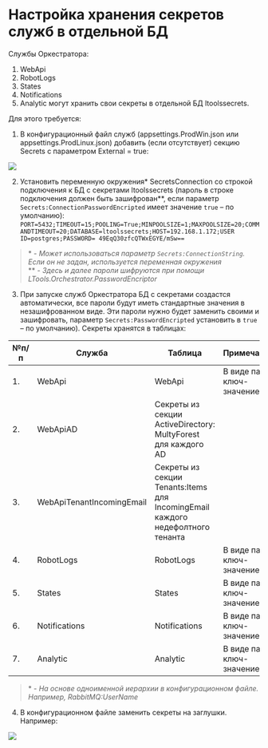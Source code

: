 # Настройка хранения секретов служб в отдельной БД

Службы Оркестратора:
1.	WebApi
2.	RobotLogs
3.	States
4.	Notifications
5.	Analytic
могут хранить свои секреты в отдельной БД ltoolssecrets. 

Для этого требуется:
1. В конфигурационный файл служб (appsettings.ProdWin.json или appsettings.ProdLinux.json) добавить (если отсутствует) секцию Secrets с параметром External = true:

![](../../../orchestrator-new/resources/orchestrator-sys-admin/secrets.PNG)

2. Установить переменную окружения\* SecretsConnection со строкой подключения к БД с секретами ltoolssecrets (пароль в строке подключения должен быть зашифрован\*\*, если параметр `Secrets:ConnectionPasswordEncripted` имеет значение `true` – по умолчанию):
`PORT=5432;TIMEOUT=15;POOLING=True;MINPOOLSIZE=1;MAXPOOLSIZE=20;COMMANDTIMEOUT=20;DATABASE=ltoolssecrets;HOST=192.168.1.172;USER ID=postgres;PASSWORD= 49EqQ30zfcQTWxEGYE/mSw==`

>\* - *Может использоваться параметр `Secrets:ConnectionString`. Если он не задан, используется переменная окружения*  
>\*\* - *Здесь и далее пароли шифруются при помощи LTools.Orchestrator.PasswordEncriptor*

3. При запуске служб Оркестратора БД с секретами создастся автоматически, все пароли будут иметь стандартные значения в незашифрованном виде. 
Эти пароли нужно будет заменить своими и зашифровать, параметр `Secrets:PasswordEncripted` установить в `true` – по умолчанию). Секреты хранятся в таблицах:

| №п/п | Служба | Таблица | Примечание |
| --- | --- | --- | --- |
| 1. | WebApi | WebApi | В виде пар ключ-значение\* |
| 2. | WebApiAD | Секреты из секции ActiveDirectory: MultyForest для каждого AD |
| 3. | WebApiTenantIncomingEmail | Секреты из секции Tenants:Items для IncomingEmail каждого недефолтного тенанта |
| 4. | RobotLogs | RobotLogs | В виде пар ключ-значение |
| 5. | States | States | В виде пар ключ-значение |
| 6. | Notifications | Notifications | В виде пар ключ-значение |
| 7. | Analytic | Analytic | В виде пар ключ-значение |

>\* - *На основе одноименной иерархии в конфигурационном файле. Например, RabbitMQ:UserName*

4. В конфигурационном файле заменить секреты на заглушки. Например:

![](../../../orchestrator-new/resources/orchestrator-sys-admin/secrets2.PNG)

